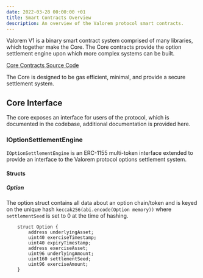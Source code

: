 ```yaml
---
date: 2022-03-28 00:00:00 +01
title: Smart Contracts Overview
description: An overview of the Valorem protocol smart contracts.
---
```


Valorem V1 is a binary smart contract system comprised of many libraries, 
which together make the Core. The Core contracts provide the option settlement 
engine upon which more complex systems can be built.

[Core Contracts Source Code](https://github.com/Alcibiades-Capital/valorem-options-contracts)

The Core is designed to be gas efficient, minimal, and provide a secure settlement 
system.

## Core Interface

The core exposes an interface for users of the protocol, which is documented in the 
codebase, additional documentation is provided here.

### IOptionSettlementEngine

`IOptionSettlementEngine` is an ERC-1155 multi-token interface extended to provide 
an interface to the Valorem protocol options settlement system.

#### Structs

##### Option

The option struct contains all data about an option chain/token and is keyed on the 
unique hash `keccak256(abi.encode(Option memory))` where `settlementSeed` is set to 
0 at the time of hashing.

```solidity
    struct Option {
        address underlyingAsset;
        uint40 exerciseTimestamp;
        uint40 expiryTimestamp;
        address exerciseAsset;
        uint96 underlyingAmount;
        uint160 settlementSeed;
        uint96 exerciseAmount;
    }
```